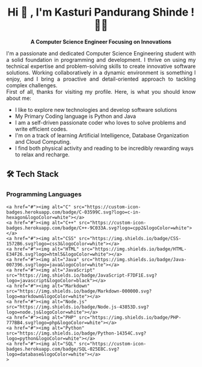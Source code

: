 <h1 align="center"><strong>Hi 👋 , I'm Kasturi Pandurang Shinde ! 👨‍💻</strong></h1>
<p align="center"><strong>A Computer Science Engineer Focusing on Innovations  </strong></p>
<p align="justify">I'm a passionate and dedicated Computer Science Engineering student with a solid foundation in programming and development. I thrive on using my technical expertise and problem-solving skills to create innovative software solutions. Working collaboratively in a dynamic environment is something I enjoy, and I bring a proactive and detail-oriented approach to tackling complex challenges.<br> First of all, thanks for visiting my profile. Here, is what you should know about me: </p>

- I like to explore new technologies and develop software solutions 
- My Primary Coding language is Python and Java 
- I am a self-driven passionate coder who loves to solve problems and write efficient codes.
- I'm on a track of learning Artificial Intelligence, Database Organization and Cloud Computing.
- I find both physical activity and reading to be incredibly rewarding ways to relax and recharge.

<H2> 🛠 Tech Stack </H2>
<h3>Programming Languages</h3>

<p>
    
    <a href="#"><img alt="C" src="https://custom-icon-badges.herokuapp.com/badge/C-03599C.svg?logo=c-in-hexagon&logoColor=white"></a>
    <a href="#"><img alt="C++" src="https://custom-icon-badges.herokuapp.com/badge/C++-9C033A.svg?logo=cpp2&logoColor=white"></a>
    <a href="#"><img alt="CSS" src="https://img.shields.io/badge/CSS-1572B6.svg?logo=css3&logoColor=white"></a>
    <a href="#"><img alt="HTML" src="https://img.shields.io/badge/HTML-E34F26.svg?logo=html5&logoColor=white"></a>
    <a href="#"><img alt="Java" src="https://img.shields.io/badge/Java-007396.svg?logo=java&logoColor=white"></a>
    <a href="#"><img alt="JavaScript" src="https://img.shields.io/badge/JavaScript-F7DF1E.svg?logo=javascript&logoColor=black"></a>
    <a href="#"><img alt="Markdown" src="https://img.shields.io/badge/Markdown-000000.svg?logo=markdown&logoColor=white"></a>
    <a href="#"><img alt="Node.js" src="https://img.shields.io/badge/Node.js-43853D.svg?logo=node.js&logoColor=white"></a>
    <a href="#"><img alt="PHP" src="https://img.shields.io/badge/PHP-777BB4.svg?logo=php&logoColor=white"></a>
    <a href="#"><img alt="Python" src="https://img.shields.io/badge/Python-14354C.svg?logo=python&logoColor=white"></a>
    <a href="#"><img alt="SQL" src="https://custom-icon-badges.herokuapp.com/badge/SQL-025E8C.svg?logo=database&logoColor=white"></a>
    >
</p>


<!--
**kasturi-23/kasturi-23** is a ✨ _special_ ✨ repository because its `README.md` (this file) appears on your GitHub profile.

Here are some ideas to get you started:

- 🔭 I’m currently working on ...
- 🌱 I’m currently learning ...
- 👯 I’m looking to collaborate on ...
- 🤔 I’m looking for help with ...
- 💬 Ask me about ...
- 📫 How to reach me: ...
- 😄 Pronouns: ...
- ⚡ Fun fact: ...
-->

